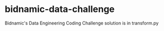 # bidnamic-data-challenge
Bidnamic's Data Engineering Coding Challenge 
solution is in transform.py
